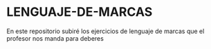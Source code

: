 # LENGUAJE-DE-MARCAS
En este repositorio subiré los ejercicios de lenguaje de marcas que el profesor nos manda para deberes
